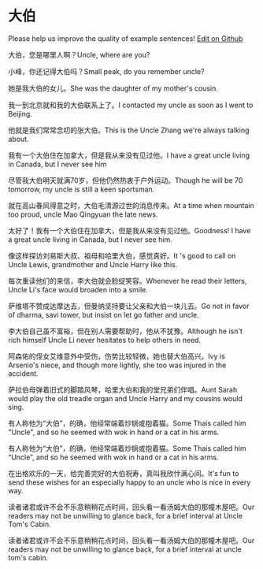 # 大伯

Please help us improve the quality of example sentences! [Edit on Github](https://github.com/jiyushe/jiyu-example-sentence-source/blob/main/chinese/dabo.md)

<p><span class="chinese">大伯，您是哪里人啊？</span><span class="english">Uncle, where are you?</span></p>

<p><span class="chinese">小峰，你还记得大伯吗？</span><span class="english">Small peak, do you remember uncle?</span></p>

<p><span class="chinese">她是我大伯的女儿。</span><span class="english">She was the daughter of my mother's cousin.</span></p>

<p><span class="chinese">我一到北京就和我的大伯联系上了。</span><span class="english">I contacted my uncle as soon as I went to Beijing.</span></p>

<p><span class="chinese">他就是我们常常念叨的张大伯。</span><span class="english">This is the Uncle Zhang we're always talking about.</span></p>

<p><span class="chinese">我有一个大伯住在加拿大，但是我从来没有见过他。</span><span class="english">I have a great uncle living in Canada, but I never see him</span></p>

<p><span class="chinese">尽管我大伯明天就满70岁，但他仍然热衷于户外运动。</span><span class="english">Though he will be 70 tomorrow, my uncle is still a keen sportsman.</span></p>

<p><span class="chinese">就在高山春风得意之时，大伯毛清源过世的消息传来。</span><span class="english">At a time when mountain too proud, uncle Mao Qingyuan the late news.</span></p>

<p><span class="chinese">太好了！我有一个大伯住在加拿大，但是我从来没有见过他。</span><span class="english">Goodness! I have a great uncle living in Canada, but I never see him.</span></p>

<p><span class="chinese">像这样探访刘易斯大叔、祖母和哈里大伯，感觉真好。</span><span class="english">It 's good to call on Uncle Lewis, grandmother and Uncle Harry like this.</span></p>

<p><span class="chinese">每次重读他们的来信，李大伯就会脸绽笑容。</span><span class="english">Whenever he read their letters, Uncle Li's face would broaden into a smile.</span></p>

<p><span class="chinese">萨维塔不赞成达摩达去，但曼纳坚持要让父亲和大伯一块儿去。</span><span class="english">Go not in favor of dharma, savi tower, but insist on let go father and uncle.</span></p>

<p><span class="chinese">李大伯自己虽不富裕，但在别人需要帮助时，他从不犹豫。</span><span class="english">Although he isn't rich himself Uncle Li never hesitates to help others in need.</span></p>

<p><span class="chinese">阿森佑的侄女艾维意外中受伤，伤势比较轻微，她也替大伯高兴。</span><span class="english">Ivy is Arsenio's niece, and though more lightly, she too was injured in the accident.</span></p>

<p><span class="chinese">萨拉伯母弹着旧式的脚踏风琴，哈里大伯和我的堂兄弟们伴唱。</span><span class="english">Aunt Sarah would play the old treadle organ and Uncle Harry and my cousins would sing.</span></p>

<p><span class="chinese">有人称他为“大伯”，的确，他经常端着炒锅或抱着猫。</span><span class="english">Some Thais called him "Uncle", and so he seemed with wok in hand or a cat in his arms.</span></p>

<p><span class="chinese">有人称他为“大伯”，的确，他经常端着炒锅或抱着猫。</span><span class="english">Some Thais called him “Uncle”, and so he seemed with wok in hand or a cat in his arms.</span></p>

<p><span class="chinese">在出格欢乐的一天，给完善完好的大伯祝寿，真叫我欣忭满心间。</span><span class="english">It's fun to send these wishes for an especially happy to an uncle who is nice in every way.</span></p>

<p><span class="chinese">读者诸君或许不会不乐意稍稍花点时间，回头看一看汤姆大伯的那幢木屋吧。</span><span class="english">Our readers may not be unwilling to glance back, for a brief interval at Uncle Tom's Cabin.</span></p>

<p><span class="chinese">读者诸君或许不会不乐意稍稍花点时间，回头看一看汤姆大伯的那幢木屋吧。</span><span class="english">Our readers may not be unwilling to glance back, for a brief interval at uncle tom's cabin.</span></p>

